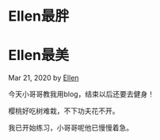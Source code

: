 # Ellen最胖

Ellen最美
==============

Mar 21, 2020 by [Ellen](https://yguo121.github.io/ellen-nick)

今天小哥哥教我用blog，结束以后还要去健身！

樱桃好吃树难栽，不下功夫花不开。

我已开始练习，小哥哥呢他已慢慢着急。